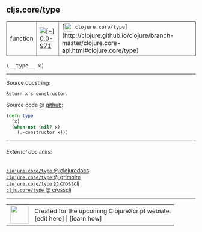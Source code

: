 ## cljs.core/type



 <table border="1">
<tr>
<td>function</td>
<td><a href="https://github.com/cljsinfo/cljs-api-docs/tree/0.0-971"><img valign="middle" alt="[+] 0.0-971" title="Added in 0.0-971" src="https://img.shields.io/badge/+-0.0--971-lightgrey.svg"></a> </td>
<td>
[<img height="24px" valign="middle" src="http://i.imgur.com/1GjPKvB.png"> <samp>clojure.core/type</samp>](http://clojure.github.io/clojure/branch-master/clojure.core-api.html#clojure.core/type)
</td>
</tr>
</table>


 <samp>
(__type__ x)<br>
</samp>

---





Source docstring:

```
Return x's constructor.
```


Source code @ [github](https://github.com/clojure/clojurescript/blob/r3053/src/cljs/cljs/core.cljs#L149-L153):

```clj
(defn type
  [x]
  (when-not (nil? x)
    (.-constructor x)))
```

<!--
Repo - tag - source tree - lines:

 <pre>
clojurescript @ r3053
└── src
    └── cljs
        └── cljs
            └── <ins>[core.cljs:149-153](https://github.com/clojure/clojurescript/blob/r3053/src/cljs/cljs/core.cljs#L149-L153)</ins>
</pre>

-->

---



###### External doc links:

[`clojure.core/type` @ clojuredocs](http://clojuredocs.org/clojure.core/type)<br>
[`clojure.core/type` @ grimoire](http://conj.io/store/v1/org.clojure/clojure/1.7.0-beta3/clj/clojure.core/type/)<br>
[`clojure.core/type` @ crossclj](http://crossclj.info/fun/clojure.core/type.html)<br>
[`cljs.core/type` @ crossclj](http://crossclj.info/fun/cljs.core.cljs/type.html)<br>

---

 <table>
<tr><td>
<img valign="middle" align="right" width="48px" src="http://i.imgur.com/Hi20huC.png">
</td><td>
Created for the upcoming ClojureScript website.<br>
[edit here] | [learn how]
</td></tr></table>

[edit here]:https://github.com/cljsinfo/cljs-api-docs/blob/master/cljsdoc/cljs.core_type.cljsdoc
[learn how]:https://github.com/cljsinfo/cljs-api-docs/wiki/cljsdoc-files

<!--

This information was too distracting to show to readers, but I'll leave it
commented here since it is helpful to:

- pretty-print the data used to generate this document
- and show how to retrieve that data



The API data for this symbol:

```clj
{:ns "cljs.core",
 :name "type",
 :signature ["[x]"],
 :history [["+" "0.0-971"]],
 :type "function",
 :full-name-encode "cljs.core_type",
 :source {:code "(defn type\n  [x]\n  (when-not (nil? x)\n    (.-constructor x)))",
          :title "Source code",
          :repo "clojurescript",
          :tag "r3053",
          :filename "src/cljs/cljs/core.cljs",
          :lines [149 153]},
 :full-name "cljs.core/type",
 :clj-symbol "clojure.core/type",
 :docstring "Return x's constructor."}

```

Retrieve the API data for this symbol:

```clj
;; from Clojure REPL
(require '[clojure.edn :as edn])
(-> (slurp "https://raw.githubusercontent.com/cljsinfo/cljs-api-docs/catalog/cljs-api.edn")
    (edn/read-string)
    (get-in [:symbols "cljs.core/type"]))
```

-->
